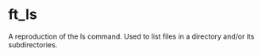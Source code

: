 # ft_ls
A reproduction of the ls command. Used to list files in a directory and/or its subdirectories.
